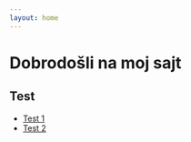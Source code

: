 ```yaml
---
layout: home
---
```


# Dobrodošli na moj sajt

## Test

- [Test 1](2025-02-09-naslov-prvog-teksta.md)
- [Test 2](2025-02-10-naslov-drugog-teksta)
